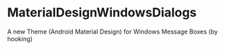 # MaterialDesignWindowsDialogs
A new Theme (Android Material Design) for Windows Message Boxes (by hooking)

